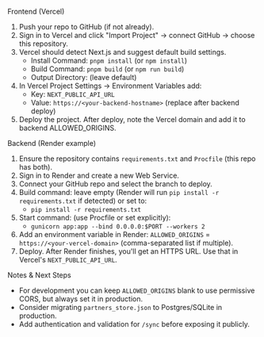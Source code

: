 Frontend (Vercel)

1. Push your repo to GitHub (if not already).
2. Sign in to Vercel and click "Import Project" → connect GitHub → choose this repository.
3. Vercel should detect Next.js and suggest default build settings.
   - Install Command: `pnpm install` (or `npm install`)
   - Build Command: `pnpm build` (or `npm run build`)
   - Output Directory: (leave default)
4. In Vercel Project Settings → Environment Variables add:
   - Key: `NEXT_PUBLIC_API_URL`
   - Value: `https://<your-backend-hostname>` (replace after backend deploy)
5. Deploy the project. After deploy, note the Vercel domain and add it to backend ALLOWED_ORIGINS.

Backend (Render example)

1. Ensure the repository contains `requirements.txt` and `Procfile` (this repo has both).
2. Sign in to Render and create a new Web Service.
3. Connect your GitHub repo and select the branch to deploy.
4. Build command: leave empty (Render will run `pip install -r requirements.txt` if detected) or set to:
   - `pip install -r requirements.txt`
5. Start command: (use Procfile or set explicitly):
   - `gunicorn app:app --bind 0.0.0.0:$PORT --workers 2`
6. Add an environment variable in Render: `ALLOWED_ORIGINS` = `https://<your-vercel-domain>` (comma-separated list if multiple).
7. Deploy. After Render finishes, you'll get an HTTPS URL. Use that in Vercel's `NEXT_PUBLIC_API_URL`.

Notes & Next Steps
- For development you can keep `ALLOWED_ORIGINS` blank to use permissive CORS, but always set it in production.
- Consider migrating `partners_store.json` to Postgres/SQLite in production.
- Add authentication and validation for `/sync` before exposing it publicly.
